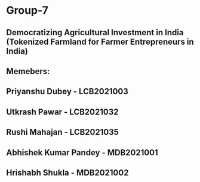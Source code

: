 # Group-7

## Democratizing Agricultural Investment in India (Tokenized Farmland for Farmer Entrepreneurs in India)

## Memebers:
## Priyanshu Dubey - LCB2021003
## Utkrash Pawar - LCB2021032
## Rushi Mahajan - LCB2021035
## Abhishek Kumar Pandey - MDB2021001
## Hrishabh Shukla - MDB2021002
